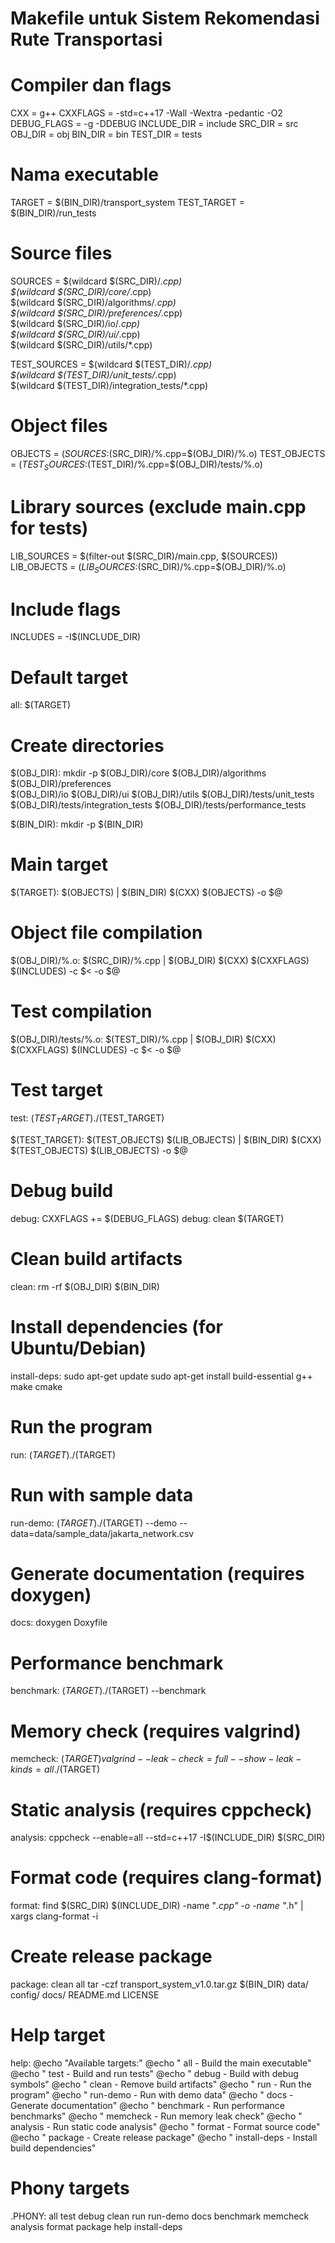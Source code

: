 # Makefile untuk Sistem Rekomendasi Rute Transportasi

# Compiler dan flags
CXX = g++
CXXFLAGS = -std=c++17 -Wall -Wextra -pedantic -O2
DEBUG_FLAGS = -g -DDEBUG
INCLUDE_DIR = include
SRC_DIR = src
OBJ_DIR = obj
BIN_DIR = bin
TEST_DIR = tests

# Nama executable
TARGET = $(BIN_DIR)/transport_system
TEST_TARGET = $(BIN_DIR)/run_tests

# Source files
SOURCES = $(wildcard $(SRC_DIR)/*.cpp) \
          $(wildcard $(SRC_DIR)/core/*.cpp) \
          $(wildcard $(SRC_DIR)/algorithms/*.cpp) \
          $(wildcard $(SRC_DIR)/preferences/*.cpp) \
          $(wildcard $(SRC_DIR)/io/*.cpp) \
          $(wildcard $(SRC_DIR)/ui/*.cpp) \
          $(wildcard $(SRC_DIR)/utils/*.cpp)

TEST_SOURCES = $(wildcard $(TEST_DIR)/*.cpp) \
               $(wildcard $(TEST_DIR)/unit_tests/*.cpp) \
               $(wildcard $(TEST_DIR)/integration_tests/*.cpp)

# Object files
OBJECTS = $(SOURCES:$(SRC_DIR)/%.cpp=$(OBJ_DIR)/%.o)
TEST_OBJECTS = $(TEST_SOURCES:$(TEST_DIR)/%.cpp=$(OBJ_DIR)/tests/%.o)

# Library sources (exclude main.cpp for tests)
LIB_SOURCES = $(filter-out $(SRC_DIR)/main.cpp, $(SOURCES))
LIB_OBJECTS = $(LIB_SOURCES:$(SRC_DIR)/%.cpp=$(OBJ_DIR)/%.o)

# Include flags
INCLUDES = -I$(INCLUDE_DIR)

# Default target
all: $(TARGET)

# Create directories
$(OBJ_DIR):
	mkdir -p $(OBJ_DIR)/core $(OBJ_DIR)/algorithms $(OBJ_DIR)/preferences \
	         $(OBJ_DIR)/io $(OBJ_DIR)/ui $(OBJ_DIR)/utils $(OBJ_DIR)/tests/unit_tests \
	         $(OBJ_DIR)/tests/integration_tests $(OBJ_DIR)/tests/performance_tests

$(BIN_DIR):
	mkdir -p $(BIN_DIR)

# Main target
$(TARGET): $(OBJECTS) | $(BIN_DIR)
	$(CXX) $(OBJECTS) -o $@

# Object file compilation
$(OBJ_DIR)/%.o: $(SRC_DIR)/%.cpp | $(OBJ_DIR)
	$(CXX) $(CXXFLAGS) $(INCLUDES) -c $< -o $@

# Test compilation
$(OBJ_DIR)/tests/%.o: $(TEST_DIR)/%.cpp | $(OBJ_DIR)
	$(CXX) $(CXXFLAGS) $(INCLUDES) -c $< -o $@

# Test target
test: $(TEST_TARGET)
	./$(TEST_TARGET)

$(TEST_TARGET): $(TEST_OBJECTS) $(LIB_OBJECTS) | $(BIN_DIR)
	$(CXX) $(TEST_OBJECTS) $(LIB_OBJECTS) -o $@

# Debug build
debug: CXXFLAGS += $(DEBUG_FLAGS)
debug: clean $(TARGET)

# Clean build artifacts
clean:
	rm -rf $(OBJ_DIR) $(BIN_DIR)

# Install dependencies (for Ubuntu/Debian)
install-deps:
	sudo apt-get update
	sudo apt-get install build-essential g++ make cmake

# Run the program
run: $(TARGET)
	./$(TARGET)

# Run with sample data
run-demo: $(TARGET)
	./$(TARGET) --demo --data=data/sample_data/jakarta_network.csv

# Generate documentation (requires doxygen)
docs:
	doxygen Doxyfile

# Performance benchmark
benchmark: $(TARGET)
	./$(TARGET) --benchmark

# Memory check (requires valgrind)
memcheck: $(TARGET)
	valgrind --leak-check=full --show-leak-kinds=all ./$(TARGET)

# Static analysis (requires cppcheck)
analysis:
	cppcheck --enable=all --std=c++17 -I$(INCLUDE_DIR) $(SRC_DIR)

# Format code (requires clang-format)
format:
	find $(SRC_DIR) $(INCLUDE_DIR) -name "*.cpp" -o -name "*.h" | xargs clang-format -i

# Create release package
package: clean all
	tar -czf transport_system_v1.0.tar.gz $(BIN_DIR) data/ config/ docs/ README.md LICENSE

# Help target
help:
	@echo "Available targets:"
	@echo "  all          - Build the main executable"
	@echo "  test         - Build and run tests"
	@echo "  debug        - Build with debug symbols"
	@echo "  clean        - Remove build artifacts"
	@echo "  run          - Run the program"
	@echo "  run-demo     - Run with demo data"
	@echo "  docs         - Generate documentation"
	@echo "  benchmark    - Run performance benchmarks"
	@echo "  memcheck     - Run memory leak check"
	@echo "  analysis     - Run static code analysis"
	@echo "  format       - Format source code"
	@echo "  package      - Create release package"
	@echo "  install-deps - Install build dependencies"

# Phony targets
.PHONY: all test debug clean run run-demo docs benchmark memcheck analysis format package help install-deps